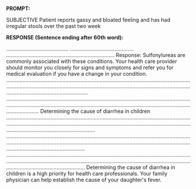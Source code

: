**PROMPT:**

SUBJECTIVE Patient reports gassy and bloated feeling and has had irregular stools over the past two week 

**RESPONSE (Sentence ending after 60th word):**

.......................................... ........................................... ......................................................................... Response: Sulfonylureas are commonly associated with these conditions. Your health care provider should monitor you closely for signs and symptoms and refer you for medical evaluation if you have a change in your condition. ............................................................................................................................................................................................................................................................................................................... .............................................................................................................................................................................................................................................................................. Determining the cause of diarrhea in children .................................................................................................................................................................................................................................................................................................................... ............................................................................................................................................................................................................................................................................................................. ............................................................................................................................................................................................................................................................................................................. Determining the cause of diarrhea in children is a high priority for health care professionals. Your family physician can help establish the cause of your daughter's fever. 